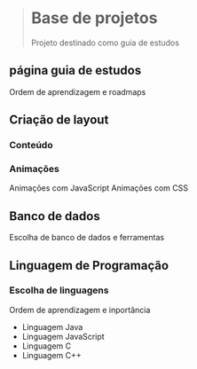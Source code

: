># Base de projetos
>
>Projeto destinado como guia de estudos

## página guia de estudos

 Ordem de aprendizagem e roadmaps

## Criação de layout

### Conteúdo

### Animações

 Animações com JavaScript 
 Animações com CSS

## Banco de dados
 Escolha de banco de dados e ferramentas

## Linguagem de Programação

### Escolha de linguagens
 
 Ordem de aprendizagem e inportância
 - Linguagem Java
 - Linguagem JavaScript
 - Linguagem C
 - Linguagem C++
